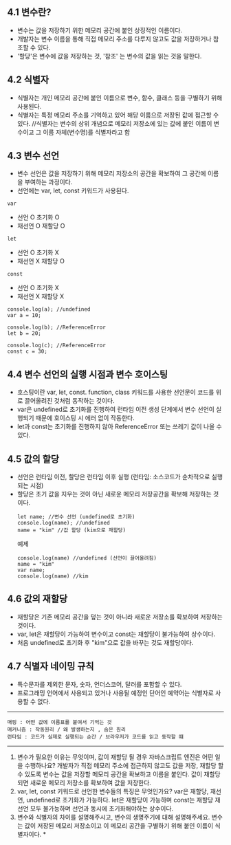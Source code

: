 ## 4.1 변수란?
- 변수는 값을 저장하기 위한 메모리 공간에 붙인 상징적인 이름이다. 
- 개발자는 변수 이름을 통해 직접 메모리 주소를 다루지 않고도 값을 저장하거나 참조할 수 있다. 
- '할당'은 변수에 값을 저장하는 것, '참조' 는 변수의 값을 읽는 것을 말한다. 

## 4.2 식별자
- 식별자는 개인 메모리 공간에 붙인 이름으로 변수, 함수, 클래스 등을 구별하기 위해 사용된다.
- 식별자는 특정 메모리 주소를 기억하고 있어 해당 이름으로 저장된 값에 접근할 수 있다. 
//식별자는 변수의 상위 개념으로 메모리 저장소에 있는 값에 붙인 이름이 변수이고 그 이름 자체(변수명)를 식별자라고 함

## 4.3 변수 선언
- 변수 선언은 값을 저장하기 위해 메모리 저장소의 공간을 확보하여 그 공간에 이름을 부여하는 과정이다. 
- 선언에는 var, let, const 키워드가 사용된다. 

`var`
- 선언 O 초기화 O
- 재선언 O 재할당 O
  
`let`
- 선언 O 초기화 X
- 재선언 X 재할당 O
  
`const`
- 선언 O 초기화 X
- 재선언 X 재할당 X

```
console.log(a); //undefined
var a = 10;

console.log(b); //ReferenceError
let b = 20;

console.log(c); //ReferenceError
const c = 30;
```

## 4.4 변수 선언의 실행 시점과 변수 호이스팅
- 호스팅이란 var, let, const. function, class 키워드를 사용한 선언문이 코드를 위로 끌어올려진 것처럼 동작하는 것이다.
- var은 undefined로 초기화를 진행하여 런타임 이전 생성 단계에서 변수 선언이 실행되기 때문에 호이스팅 시 에러 없이 작동한다.
- let과 const는 초기화를 진행하지 않아 ReferenceError 또는 쓰레기 값이 나올 수 있다.
  
## 4.5 값의 할당
- 선언은 런타임 이전, 할당은 런타임 이후 실행 (런타임: 소스코드가 순차적으로 실행되는 시점)
- 할당은 초기 값을 지우는 것이 아닌 새로운 메모리 저장공간을 확보해 저장하는 것이다.
  ```
  let name; //변수 선언 (undefined로 초기화)
  console.log(name); //undefined
  name = "kim" //값 할당 (kim으로 재할당)
  ```
  예제
  ```
  console.log(name) //undefined (선언이 끌어올려짐)
  name = "kim"
  var name;
  console.log(name) //kim
  ```

## 4.6 값의 재할당
- 재할당은 기존 메모리 공간을 덮는 것이 아니라 새로운 저장소를 확보하여 저장하는 것이다.
- var, let은 재할당이 가능하여 변수이고 const는 재할당이 불가능하여 상수이다.
- 처음 undefined로 초기화 후 "kim"으로 값을 바꾸는 것도 재할당이다. 

## 4.7 식별자 네이밍 규칙
- 특수문자를 제외한 문자, 숫자, 언더스코어, 달러를 포함할 수 있다.
- 프로그래밍 언어에서 사용되고 있거나 사용될 예정인 단어인 예약어는 식별자로 사용할 수 없다. 

---
```
매핑 : 어떤 값에 이름표를 붙여서 기억는 것 
매커니즘 : 작동원리 / 왜 발생하는지 , 숨은 원리
런타임 : 코드가 실제로 실행되는 순간 / 브라우저가 코드를 읽고 동작할 떄
```
---
1. 변수가 필요한 이유는 무엇이며, 값이 재할당 될 경우 자바스크립트 엔진은 어떤 일을 수행하나요?
   개발자가 직접 메모리 주소에 접근하지 않고도 값을 저장, 재할당 할 수 있도록 변수는 값을 저장할 메모리 공간을 확보하고 이름을 붙인다.
   값이 재할당되면 새로운 메모리 저장소를 확보하여 값을 저장한다.
2. var, let, const 키워드로 선언한 변수들의 특징은 무엇인가요?
   var은 재할당, 재선언, undefined로 초기화가 가능하다.
   let은 재할당이 가능하며 const는 재할당 재선언 모두 불가능하며 선언과 동시에 초기화해야하는 상수이다. 
3. 변수와 식별자의 차이를 설명해주시고, 변수의 생명주기에 대해 설명해주세요.
   변수는 값이 저장된 메모리 저장소이고 이 메모리 공간을 구별하기 위해 붙인 이름이 식별자이다.
   *
